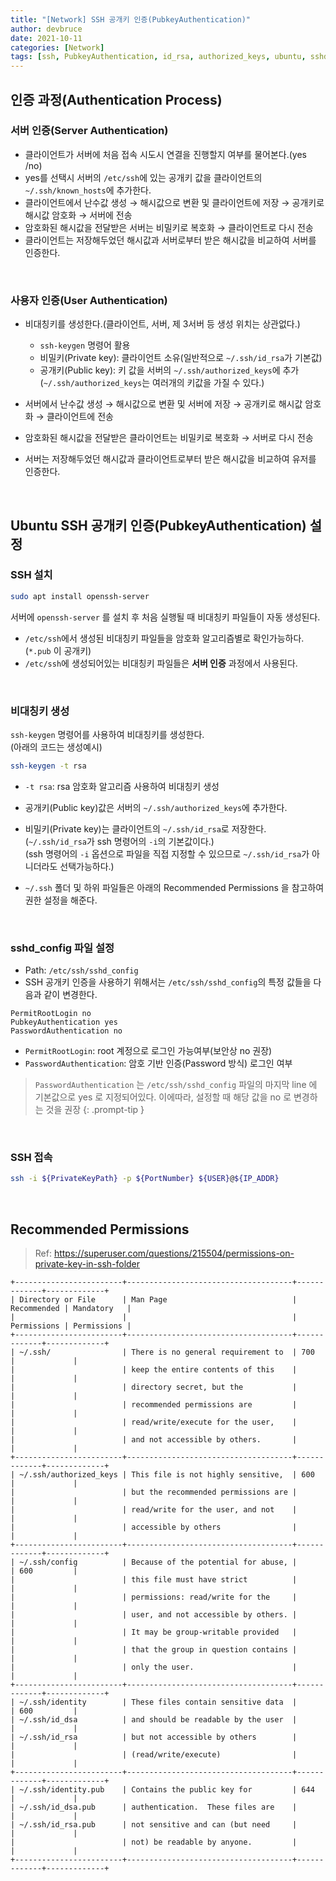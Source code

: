```yaml
---
title: "[Network] SSH 공개키 인증(PubkeyAuthentication)"
author: devbruce
date: 2021-10-11
categories: [Network]
tags: [ssh, PubkeyAuthentication, id_rsa, authorized_keys, ubuntu, sshd_config, permission]
---
```


## 인증 과정(Authentication Process)

### 서버 인증(Server Authentication)

- 클라이언트가 서버에 처음 접속 시도시 연결을 진행할지 여부를 물어본다.(yes /no)
- yes를 선택시 서버의 `/etc/ssh`에 있는 공개키 값을 클라이언트의 `~/.ssh/known_hosts`에 추가한다.
- 클라이언트에서 난수값 생성 → 해시값으로 변환 및 클라이언트에 저장 → 공개키로 해시값 암호화 → 서버에 전송
- 암호화된 해시값을 전달받은 서버는 비밀키로 복호화 → 클라이언트로 다시 전송
- 클라이언트는 저장해두었던 해시값과 서버로부터 받은 해시값을 비교하여 서버를 인증한다.

<br>

### 사용자 인증(User Authentication)

- 비대칭키를 생성한다.(클라이언트, 서버, 제 3서버 등 생성 위치는 상관없다.)
  - `ssh-keygen` 명령어 활용
  - 비밀키(Private key): 클라이언트 소유(일반적으로 `~/.ssh/id_rsa`가 기본값)
  - 공개키(Public key): 키 값을 서버의 `~/.ssh/authorized_keys`에 추가  
  (`~/.ssh/authorized_keys`는 여러개의 키값을 가질 수 있다.)

- 서버에서 난수값 생성 → 해시값으로 변환 및 서버에 저장 → 공개키로 해시값 암호화 → 클라이언트에 전송
- 암호화된 해시값을 전달받은 클라이언트는 비밀키로 복호화 → 서버로 다시 전송
- 서버는 저장해두었던 해시값과 클라이언트로부터 받은 해시값을 비교하여 유저를 인증한다.

<br>

## Ubuntu SSH 공개키 인증(PubkeyAuthentication) 설정

### SSH 설치

```bash
sudo apt install openssh-server
```

서버에 `openssh-server` 를 설치 후 처음 실행될 때 비대칭키 파일들이 자동 생성된다.

- `/etc/ssh`에서 생성된 비대칭키 파일들을 암호화 알고리즘별로 확인가능하다.(`*.pub` 이 공개키)
- `/etc/ssh`에 생성되어있는 비대칭키 파일들은 **서버 인증** 과정에서 사용된다.
  
<br>

### 비대칭키 생성

`ssh-keygen` 명령어를 사용하여 비대칭키를 생성한다.  
(아래의 코드는 생성예시)

```bash
ssh-keygen -t rsa
```

- `-t rsa`: rsa 암호화 알고리즘 사용하여 비대칭키 생성
- 공개키(Public key)값은 서버의 `~/.ssh/authorized_keys`에 추가한다.
- 비밀키(Private key)는 클라이언트의 `~/.ssh/id_rsa`로 저장한다.(`~/.ssh/id_rsa`가 ssh 명령어의 `-i`의 기본값이다.)  
(ssh 명령어의 `-i` 옵션으로 파일을 직접 지정할 수 있으므로 `~/.ssh/id_rsa`가 아니더라도 선택가능하다.)

- `~/.ssh` 폴더 및 하위 파일들은 아래의 Recommended Permissions 을 참고하여 권한 설정을 해준다.

<br>

### sshd_config 파일 설정

- Path: `/etc/ssh/sshd_config`
- SSH 공개키 인증을 사용하기 위해서는 `/etc/ssh/sshd_config`의 특정 값들을 다음과 같이 변경한다.

```text
PermitRootLogin no
PubkeyAuthentication yes
PasswordAuthentication no
```

- `PermitRootLogin`: root 계정으로 로그인 가능여부(보안상 no 권장)
- `PasswordAuthentication`: 암호 기반 인증(Password 방식) 로그인 여부

> `PasswordAuthentication` 는 `/etc/ssh/sshd_config` 파일의 마지막 line 에 기본값으로 yes 로 지정되어있다. 이에따라, 설정할 때 해당 값을 no 로 변경하는 것을 권장
{: .prompt-tip }

<br>

### SSH 접속

```bash
ssh -i ${PrivateKeyPath} -p ${PortNumber} ${USER}@${IP_ADDR}
```

<br>

## Recommended Permissions

> Ref: <https://superuser.com/questions/215504/permissions-on-private-key-in-ssh-folder>

```text
+------------------------+-------------------------------------+-------------+-------------+
| Directory or File      | Man Page                            | Recommended | Mandatory   |
|                        |                                     | Permissions | Permissions |
+------------------------+-------------------------------------+-------------+-------------+
| ~/.ssh/                | There is no general requirement to  | 700         |             |
|                        | keep the entire contents of this    |             |             |
|                        | directory secret, but the           |             |             |
|                        | recommended permissions are         |             |             |
|                        | read/write/execute for the user,    |             |             |
|                        | and not accessible by others.       |             |             |
+------------------------+-------------------------------------+-------------+-------------+
| ~/.ssh/authorized_keys | This file is not highly sensitive,  | 600         |             |
|                        | but the recommended permissions are |             |             |
|                        | read/write for the user, and not    |             |             |
|                        | accessible by others                |             |             |
+------------------------+-------------------------------------+-------------+-------------+
| ~/.ssh/config          | Because of the potential for abuse, |             | 600         |
|                        | this file must have strict          |             |             |
|                        | permissions: read/write for the     |             |             |
|                        | user, and not accessible by others. |             |             |
|                        | It may be group-writable provided   |             |             |
|                        | that the group in question contains |             |             |
|                        | only the user.                      |             |             |
+------------------------+-------------------------------------+-------------+-------------+
| ~/.ssh/identity        | These files contain sensitive data  |             | 600         |
| ~/.ssh/id_dsa          | and should be readable by the user  |             |             |
| ~/.ssh/id_rsa          | but not accessible by others        |             |             |
|                        | (read/write/execute)                |             |             |
+------------------------+-------------------------------------+-------------+-------------+
| ~/.ssh/identity.pub    | Contains the public key for         | 644         |             |
| ~/.ssh/id_dsa.pub      | authentication.  These files are    |             |             |
| ~/.ssh/id_rsa.pub      | not sensitive and can (but need     |             |             |
|                        | not) be readable by anyone.         |             |             |
+------------------------+-------------------------------------+-------------+-------------+
```
